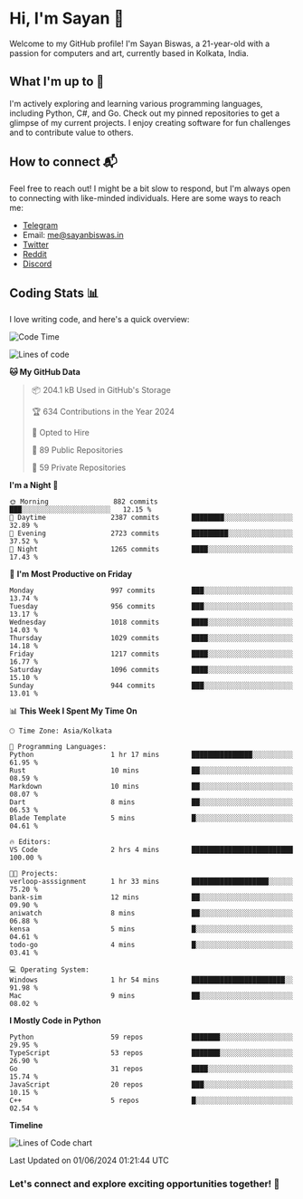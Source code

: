 # Hi, I'm Sayan 👋

Welcome to my GitHub profile! I'm Sayan Biswas, a 21-year-old with a passion for computers and art, currently based in Kolkata, India.

## What I'm up to 🚀

I'm actively exploring and learning various programming languages, including Python, C#, and Go. Check out my pinned repositories to get a glimpse of my current projects. I enjoy creating software for fun challenges and to contribute value to others.

## How to connect 📬

Feel free to reach out! I might be a bit slow to respond, but I'm always open to connecting with like-minded individuals. Here are some ways to reach me:

- [Telegram](https://t.me/dank_as_fuck)
- Email: [me@sayanbiswas.in](mailto:me@sayanbiswas.in)
- [Twitter](https://twitter.com/TheDankDel)
- [Reddit](https://www.reddit.com/user/dank_as_fuck_/)
- [Discord](https://discordapp.com/users/506536929152466945)

## Coding Stats 📊

I love writing code, and here's a quick overview:

<!--START_SECTION:waka-->
![Code Time](http://img.shields.io/badge/Code%20Time-1%2C624%20hrs%2023%20mins-blue)

![Lines of code](https://img.shields.io/badge/From%20Hello%20World%20I%27ve%20Written-5.7%20million%20lines%20of%20code-blue)

**🐱 My GitHub Data** 

> 📦 204.1 kB Used in GitHub's Storage 
 > 
> 🏆 634 Contributions in the Year 2024
 > 
> 💼 Opted to Hire
 > 
> 📜 89 Public Repositories 
 > 
> 🔑 59 Private Repositories 
 > 
**I'm a Night 🦉** 

```text
🌞 Morning                882 commits         ███░░░░░░░░░░░░░░░░░░░░░░   12.15 % 
🌆 Daytime                2387 commits        ████████░░░░░░░░░░░░░░░░░   32.89 % 
🌃 Evening                2723 commits        █████████░░░░░░░░░░░░░░░░   37.52 % 
🌙 Night                  1265 commits        ████░░░░░░░░░░░░░░░░░░░░░   17.43 % 
```
📅 **I'm Most Productive on Friday** 

```text
Monday                   997 commits         ███░░░░░░░░░░░░░░░░░░░░░░   13.74 % 
Tuesday                  956 commits         ███░░░░░░░░░░░░░░░░░░░░░░   13.17 % 
Wednesday                1018 commits        ████░░░░░░░░░░░░░░░░░░░░░   14.03 % 
Thursday                 1029 commits        ████░░░░░░░░░░░░░░░░░░░░░   14.18 % 
Friday                   1217 commits        ████░░░░░░░░░░░░░░░░░░░░░   16.77 % 
Saturday                 1096 commits        ████░░░░░░░░░░░░░░░░░░░░░   15.10 % 
Sunday                   944 commits         ███░░░░░░░░░░░░░░░░░░░░░░   13.01 % 
```


📊 **This Week I Spent My Time On** 

```text
🕑︎ Time Zone: Asia/Kolkata

💬 Programming Languages: 
Python                   1 hr 17 mins        ███████████████░░░░░░░░░░   61.95 % 
Rust                     10 mins             ██░░░░░░░░░░░░░░░░░░░░░░░   08.59 % 
Markdown                 10 mins             ██░░░░░░░░░░░░░░░░░░░░░░░   08.07 % 
Dart                     8 mins              ██░░░░░░░░░░░░░░░░░░░░░░░   06.53 % 
Blade Template           5 mins              █░░░░░░░░░░░░░░░░░░░░░░░░   04.61 % 

🔥 Editors: 
VS Code                  2 hrs 4 mins        █████████████████████████   100.00 % 

🐱‍💻 Projects: 
verloop-asssignment      1 hr 33 mins        ███████████████████░░░░░░   75.20 % 
bank-sim                 12 mins             ██░░░░░░░░░░░░░░░░░░░░░░░   09.90 % 
aniwatch                 8 mins              ██░░░░░░░░░░░░░░░░░░░░░░░   06.88 % 
kensa                    5 mins              █░░░░░░░░░░░░░░░░░░░░░░░░   04.61 % 
todo-go                  4 mins              █░░░░░░░░░░░░░░░░░░░░░░░░   03.41 % 

💻 Operating System: 
Windows                  1 hr 54 mins        ███████████████████████░░   91.98 % 
Mac                      9 mins              ██░░░░░░░░░░░░░░░░░░░░░░░   08.02 % 
```

**I Mostly Code in Python** 

```text
Python                   59 repos            ███████░░░░░░░░░░░░░░░░░░   29.95 % 
TypeScript               53 repos            ███████░░░░░░░░░░░░░░░░░░   26.90 % 
Go                       31 repos            ████░░░░░░░░░░░░░░░░░░░░░   15.74 % 
JavaScript               20 repos            ███░░░░░░░░░░░░░░░░░░░░░░   10.15 % 
C++                      5 repos             █░░░░░░░░░░░░░░░░░░░░░░░░   02.54 % 
```



**Timeline**

![Lines of Code chart](https://raw.githubusercontent.com/Dank-del/Dank-del/main/assets/bar_graph.png)


 Last Updated on 01/06/2024 01:21:44 UTC
<!--END_SECTION:waka-->

### Let's connect and explore exciting opportunities together! 🚀
